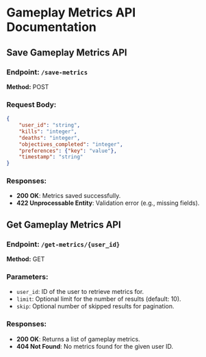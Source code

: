 # Gameplay Metrics API Documentation

## Save Gameplay Metrics API

### Endpoint: `/save-metrics`

**Method:** POST

### Request Body:
```json
{
    "user_id": "string",
    "kills": "integer",
    "deaths": "integer",
    "objectives_completed": "integer",
    "preferences": {"key": "value"},
    "timestamp": "string"
}
```

### Responses:
- **200 OK**: Metrics saved successfully.
- **422 Unprocessable Entity**: Validation error (e.g., missing fields).

## Get Gameplay Metrics API

### Endpoint: `/get-metrics/{user_id}`

**Method:** GET

### Parameters:
- `user_id`: ID of the user to retrieve metrics for.
- `limit`: Optional limit for the number of results (default: 10).
- `skip`: Optional number of skipped results for pagination.

### Responses:
- **200 OK**: Returns a list of gameplay metrics.
- **404 Not Found**: No metrics found for the given user ID.
